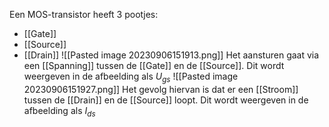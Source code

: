 Een MOS-transistor heeft 3 pootjes:
- [[Gate]]
- [[Source]]
- [[Drain]]
![[Pasted image 20230906151913.png]]
Het aansturen gaat via een [[Spanning]] tussen de [[Gate]]  en de [[Source]]. Dit wordt weergeven in de afbeelding als $U_{gs}$
![[Pasted image 20230906151927.png]]
Het gevolg hiervan is dat er een [[Stroom]] tussen de [[Drain]] en de [[Source]]  loopt. Dit wordt weergeven in de afbeelding als $I_{ds}$
